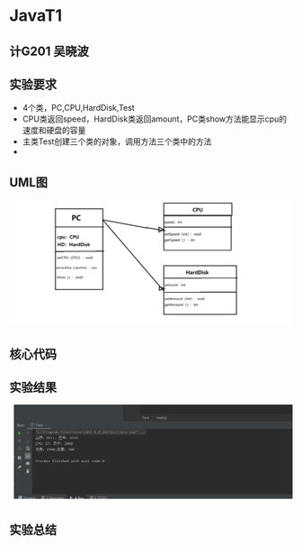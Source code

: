 # JavaT1

## 计G201 吴晓波

## 实验要求
+ 4个类，PC,CPU,HardDisk,Test
+ CPU类返回speed，HardDisk类返回amount，PC类show方法能显示cpu的速度和硬盘的容量
+ 主类Test创建三个类的对象，调用方法三个类中的方法
+ 

## UML图
![](https://github.com/INHOPEKEEP/JavaT1/blob/main/picture/11.png)

## 核心代码

## 实验结果
![](https://github.com/INHOPEKEEP/JavaT1/blob/main/picture/20%20(2).png)

## 实验总结


